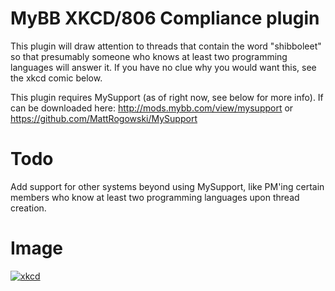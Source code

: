 MyBB XKCD/806 Compliance plugin
===============================

This plugin will draw attention to threads that contain the word "shibboleet" so that presumably someone who knows at least two programming languages will answer it.  If you have no clue why you would want this, see the xkcd comic below.



This plugin requires MySupport (as of right now, see below for more info).  If can be downloaded here: http://mods.mybb.com/view/mysupport or https://github.com/MattRogowski/MySupport

Todo
====
Add support for other systems beyond using MySupport, like PM'ing certain members who know at least two programming languages upon thread creation.


Image
=====

[![xkcd](http://imgs.xkcd.com/comics/tech_support.png "XKCD")](http://xkcd.com/806/)
